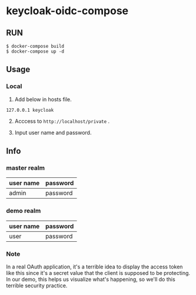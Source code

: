 # keycloak-oidc-compose
## RUN
```
$ docker-compose build
$ docker-compose up -d
```

## Usage

### Local
1. Add below in hosts file.
```
127.0.0.1 keycloak
```
2. Acccess to ``http://localhost/private`` .

3. Input user name and password.

## Info
### master realm
|user name  |password  |
|---|---|
|admin  |password  |

### demo realm
|user name  |password  |
|---|---|
|user  |password  |

### Note
In a real OAuth application, it's a terrible idea to display the access token like this since it's a secret value that the client is supposed to be protecting.  
In our demo, this helps us visualize what's happening, so we'll do this terrible security practice.

